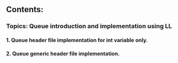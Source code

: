
## Contents:

### Topics: Queue introduction and implementation using LL
#### 1. Queue header file implementation for int variable only.
#### 2. Queue generic header file implementation.
